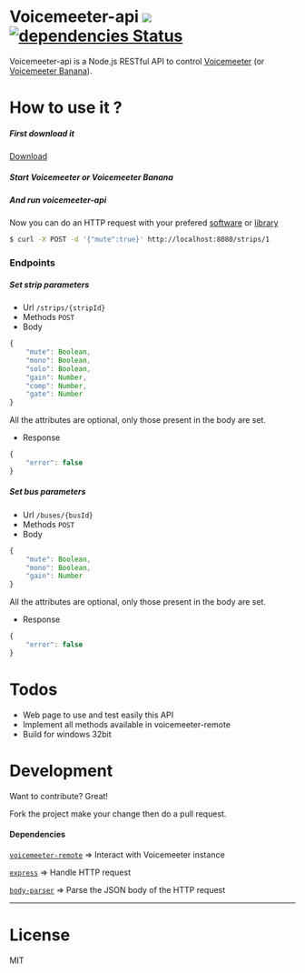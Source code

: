 # Voicemeeter-api [![](https://voicemeeter-api.azurewebsites.net/api/ReleaseBadge)](https://github.com/Mikatux/voicemeeter-api/releases/latest) [![dependencies Status](https://david-dm.org/mikatux/voicemeeter-api/status.svg)](https://david-dm.org/mikatux/voicemeeter-api) 

Voicemeeter-api is a Node.js RESTful API to control [Voicemeeter][voicemeeter] (or [Voicemeeter Banana][voicemeeter-banana]).

# How to use it ?
##### First download it
[Download](https://github.com/Mikatux/voicemeeter-api/releases/latest)
##### Start Voicemeeter or Voicemeeter Banana 
##### And run voicemeeter-api

Now you can do an HTTP request with your prefered [software](https://www.getpostman.com) or [library](https://www.npmjs.com/package/axios)

```sh
$ curl -X POST -d '{"mute":true}' http://localhost:8080/strips/1
```
### Endpoints
##### Set strip parameters
   - Url `/strips/{stripId}`
   - Methods `POST`
   - Body
```js
{
	"mute": Boolean,
	"mono": Boolean,
	"solo": Boolean,
	"gain": Number,
	"comp": Number,
	"gate": Number
}
```
All the attributes are optional, only those present in the body are set.
- Response
```js
{
    "error": false
}
```
##### Set bus parameters
   - Url `/buses/{busId}`
   - Methods `POST`
   - Body
```js
{
	"mute": Boolean,
	"mono": Boolean,
	"gain": Number
}
```
All the attributes are optional, only those present in the body are set.
   - Response
```js
{
    "error": false
}
```
# Todos
- Web page to use and test easily this API
- Implement all methods available in voicemeeter-remote
- Build for windows 32bit

# Development

Want to contribute? Great!

Fork the project make your change then do a pull request.

#### Dependencies
[`voicemeeter-remote`][voicemeeter-remote] => Interact with Voicemeeter instance

[`express`][express] => Handle HTTP request

[`body-parser`][body-parser] => Parse the JSON body of the HTTP request

----
# License

MIT

   [voicemeeter]: <https://www.vb-audio.com/Voicemeeter/index.htm>
   [voicemeeter-banana]: <https://www.vb-audio.com/Voicemeeter/banana.htm>
   [voicemeeter-remote]:<https://www.npmjs.com/package/voicemeeter-remote>
   [express]: <https://www.npmjs.com/package/express>
   [body-parser]: <https://www.npmjs.com/package/body-parser>
